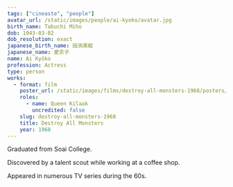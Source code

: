 ```yaml
---
tags: ["cineaste", "people"]
avatar_url: /static/images/people/ai-kyoko/avatar.jpg
birth_name: Tabuchi Miho
dob: 1943-03-02
dob_resolution: exact
japanese_birth_name: 田渕美粧
japanese_name: 愛京子
name: Ai Kyôko
profession: Actress
type: person
works:
  - format: film
    poster_url: /static/images/films/destroy-all-monsters-1968/posters/poster.jpg
    roles:
      - name: Queen Kilaak
        uncredited: false
    slug: destroy-all-monsters-1968
    title: Destroy All Monsters
    year: 1968
---
```


Graduated from Soai College.

Discovered by a talent scout while working at a coffee shop.

Appeared in numerous TV series during the 60s.
